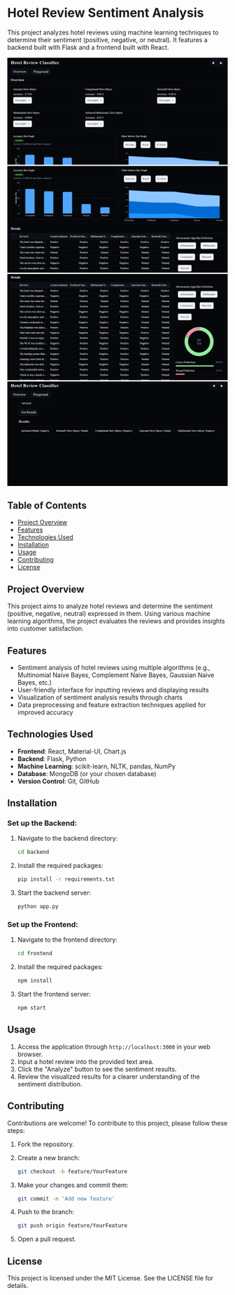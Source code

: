 # Hotel Review Sentiment Analysis

This project analyzes hotel reviews using machine learning techniques to determine their sentiment (positive, negative, or neutral). It features a backend built with Flask and a frontend built with React.

![Project Screenshot](./pics/frontend1.png)
![Project Screenshot](./pics/frontend2.png)
![Project Screenshot](./pics/frontend3.png)
![Project Screenshot](./pics/frontend4.png)

## Table of Contents
- [Project Overview](#project-overview)
- [Features](#features)
- [Technologies Used](#technologies-used)
- [Installation](#installation)
- [Usage](#usage)
- [Contributing](#contributing)
- [License](#license)

## Project Overview
This project aims to analyze hotel reviews and determine the sentiment (positive, negative, neutral) expressed in them. Using various machine learning algorithms, the project evaluates the reviews and provides insights into customer satisfaction.

## Features
- Sentiment analysis of hotel reviews using multiple algorithms (e.g., Multinomial Naive Bayes, Complement Naive Bayes, Gaussian Naive Bayes, etc.)
- User-friendly interface for inputting reviews and displaying results
- Visualization of sentiment analysis results through charts
- Data preprocessing and feature extraction techniques applied for improved accuracy

## Technologies Used
- **Frontend**: React, Material-UI, Chart.js
- **Backend**: Flask, Python
- **Machine Learning**: scikit-learn, NLTK, pandas, NumPy
- **Database**: MongoDB (or your chosen database)
- **Version Control**: Git, GitHub

## Installation

### Set up the Backend:

1. Navigate to the backend directory:
    ```bash
    cd backend
    ```

2. Install the required packages:
    ```bash
    pip install -r requirements.txt
    ```

3. Start the backend server:
    ```bash
    python app.py
    ```

### Set up the Frontend:

1. Navigate to the frontend directory:
    ```bash
    cd frontend
    ```

2. Install the required packages:
    ```bash
    npm install
    ```

3. Start the frontend server:
    ```bash
    npm start
    ```

## Usage

1. Access the application through `http://localhost:3000` in your web browser.
2. Input a hotel review into the provided text area.
3. Click the "Analyze" button to see the sentiment results.
4. Review the visualized results for a clearer understanding of the sentiment distribution.

## Contributing

Contributions are welcome! To contribute to this project, please follow these steps:

1. Fork the repository.
2. Create a new branch:
    ```bash
    git checkout -b feature/YourFeature
    ```

3. Make your changes and commit them:
    ```bash
    git commit -m 'Add new feature'
    ```

4. Push to the branch:
    ```bash
    git push origin feature/YourFeature
    ```

5. Open a pull request.

## License

This project is licensed under the MIT License. See the LICENSE file for details.
